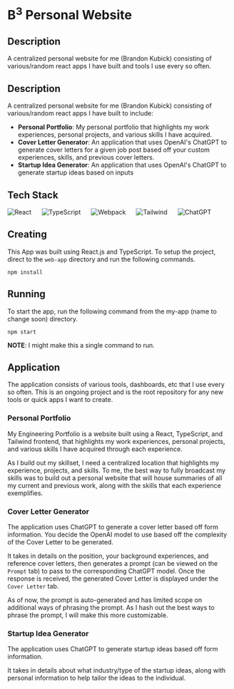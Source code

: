 # B<sup>3</sup> Personal Website

## Description
A centralized personal website for me (Brandon Kubick) consisting of various/random react apps I have built and tools I use every so often.

## Description
A centralized personal website for me (Brandon Kubick) consisting of various/random react apps I have built to include:
- **Personal Portfolio**: My personal portfolio that highlights my work experiences, personal projects, and various skills I have acquired.
- **Cover Letter Generator**: An application that uses OpenAI's ChatGPT to generate cover letters for a given job post based off your custom experiences, skills, and previous cover letters.
- **Startup Idea Generator**: An application that uses OpenAI's ChatGPT to generate startup ideas based on inputs


## Tech Stack
<img style="padding-right:20px;" align=left alt="React" src="https://img.shields.io/badge/react-%2320232a.svg?style=for-the-badge&logo=react&logoColor=%2361DAFB"/>
<img style="padding-right:20px;" align=left alt="TypeScript" src="https://img.shields.io/badge/typescript-%23007ACC.svg?style=for-the-badge&logo=typescript&logoColor=white"/>
<img style="padding-right:20px;" align=left alt="Webpack" src="https://img.shields.io/badge/webpack-%238DD6F9.svg?style=for-the-badge&logo=webpack&logoColor=black"/>
<img style="padding-right:20px;" align=left alt="Tailwind" src="https://img.shields.io/badge/tailwindcss-%2338B2AC.svg?style=for-the-badge&logo=tailwind-css&logoColor=white"/>
<img style="padding-right:20px;" alt="ChatGPT" src="https://img.shields.io/badge/chatGPT-74aa9c?style=for-the-badge&logo=openai&logoColor=white"/>

## Creating
This App was built using React.js and TypeScript. To setup the project, direct to the `web-app` directory and run the following commands.

```
npm install
```

## Running
To start the app, run the following command from the my-app (name to change soon) directory.

```
npm start
```

**NOTE**: I might make this a single command to run.

## Application

The application consists of various tools, dashboards, etc that I use every so often. This is an ongoing project and is the root repository for any new tools or quick apps I want to create.

### Personal Portfolio
My Engineering Portfolio is a website built using a React, TypeScript, and Tailwind frontend, that highlights my work experiences, personal projects, and various skills I have acquired through each experience.

As I build out my skillset, I need a centralized location that highlights my experience, projects, and skills. To me, the best way to fully broadcast my skills was to build out a personal website that will house summaries of all my current and previous work, along with the skills that each experience exemplifies.


### Cover Letter Generator
The application uses ChatGPT to generate a cover letter based off form information. You decide the OpenAI model to use based off the complexity of the Cover Letter to be generated.

It takes in details on the position, your background experiences, and reference cover letters, then generates a prompt (can be viewed on the `Prompt` tab) to pass to the corresponding ChatGPT model. Once the response is received, the generated Cover Letter is displayed under the `Cover Letter` tab.

As of now, the prompt is auto-generated and has limited scope on additional ways of phrasing the prompt. As I hash out the best ways to phrase the prompt, I will make this more customizable.

### Startup Idea Generator

The application uses ChatGPT to generate startup ideas based off form information.

It takes in details about what industry/type of the startup ideas, along with personal information to help tailor the ideas to the individual.
